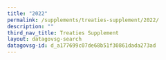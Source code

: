 ```yaml
---
title: "2022"
permalink: /supplements/treaties-supplement/2022/
description: ""
third_nav_title: Treaties Supplement
layout: datagovsg-search
datagovsg-id: d_a177699c07de68b51f30861dada273ad
---
```

